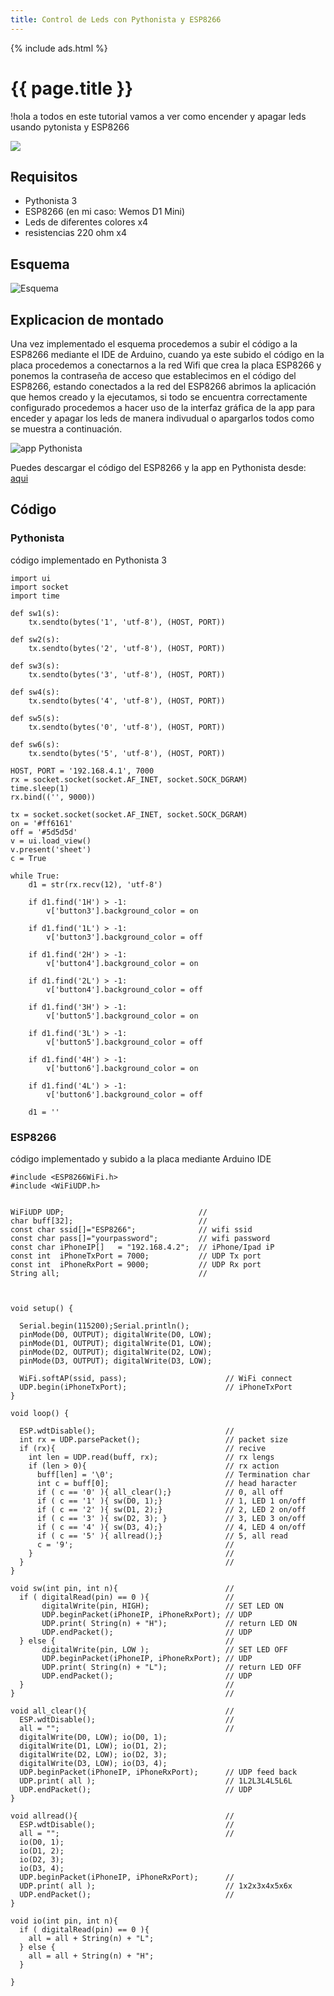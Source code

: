```yaml
---
title: Control de Leds con Pythonista y ESP8266
---
```


{% include ads.html %}
# {{ page.title }}
!hola a todos en este tutorial vamos a ver como encender y apagar leds usando pytonista y ESP8266 

![](https://i.imgur.com/JOslN4a.jpg)

## Requisitos
- Pythonista 3
- ESP8266 (en mi caso: Wemos D1 Mini)
- Leds de diferentes colores x4
- resistencias 220 ohm x4

## Esquema

![Esquema](https://i.imgur.com/f12t6my.jpg)

## Explicacion de montado 

Una vez implementado el esquema procedemos a subir el código a la ESP8266 mediante el IDE de Arduino, cuando ya este subido el código en la placa procedemos a conectarnos a la red Wifi que crea la placa ESP8266 y ponemos la contraseña de acceso que establecimos en el código del ESP8266, estando conectados a la red del ESP8266 abrimos la aplicación que hemos creado y la ejecutamos, si todo se encuentra correctamente configurado procedemos a hacer uso de la interfaz gráfica de la app para enceder y apagar los leds de manera indivudual o apargarlos todos como se muestra a continuación.

![app Pythonista](https://i.imgur.com/3Dh2ry0.jpg)

Puedes descargar el código del ESP8266 y  la app en Pythonista desde: [aqui](http://corneey.com/wmGdTz)

## Código

### Pythonista

código implementado en Pythonista 3 

```
import ui
import socket
import time

def sw1(s): 
	tx.sendto(bytes('1', 'utf-8'), (HOST, PORT))
	
def sw2(s): 
	tx.sendto(bytes('2', 'utf-8'), (HOST, PORT))

def sw3(s): 
	tx.sendto(bytes('3', 'utf-8'), (HOST, PORT))

def sw4(s): 
	tx.sendto(bytes('4', 'utf-8'), (HOST, PORT))

def sw5(s): 
	tx.sendto(bytes('0', 'utf-8'), (HOST, PORT))

def sw6(s): 
	tx.sendto(bytes('5', 'utf-8'), (HOST, PORT))
	
HOST, PORT = '192.168.4.1', 7000
rx = socket.socket(socket.AF_INET, socket.SOCK_DGRAM)
time.sleep(1)
rx.bind(('', 9000))

tx = socket.socket(socket.AF_INET, socket.SOCK_DGRAM)
on = '#ff6161'
off = '#5d5d5d'
v = ui.load_view()
v.present('sheet')
c = True

while True:
	d1 = str(rx.recv(12), 'utf-8')
	
	if d1.find('1H') > -1:
		v['button3'].background_color = on
		
	if d1.find('1L') > -1:
		v['button3'].background_color = off
	
	if d1.find('2H') > -1:
		v['button4'].background_color = on
		
	if d1.find('2L') > -1:
		v['button4'].background_color = off
	
	if d1.find('3H') > -1:
		v['button5'].background_color = on
		
	if d1.find('3L') > -1:
		v['button5'].background_color = off
		
	if d1.find('4H') > -1:
		v['button6'].background_color = on
		
	if d1.find('4L') > -1:
		v['button6'].background_color = off
		
	d1 = ''	
```
### ESP8266

código implementado y subido a la placa mediante Arduino IDE

```
#include <ESP8266WiFi.h>
#include <WiFiUDP.h>


WiFiUDP UDP;                              //
char buff[32];                            //
const char ssid[]="ESP8266";              // wifi ssid
const char pass[]="yourpassword";         // wifi password
const char iPhoneIP[]   = "192.168.4.2";  // iPhone/Ipad iP
const int  iPhoneTxPort = 7000;           // UDP Tx port
const int  iPhoneRxPort = 9000;           // UDP Rx port
String all;                               //
  

 
void setup() {
 
  Serial.begin(115200);Serial.println();      
  pinMode(D0, OUTPUT); digitalWrite(D0, LOW); 
  pinMode(D1, OUTPUT); digitalWrite(D1, LOW);  
  pinMode(D2, OUTPUT); digitalWrite(D2, LOW);  
  pinMode(D3, OUTPUT); digitalWrite(D3, LOW);  
 
  WiFi.softAP(ssid, pass);                      // WiFi connect
  UDP.begin(iPhoneTxPort);                      // iPhoneTxPort
}
 
void loop() {
 
  ESP.wdtDisable();                             //
  int rx = UDP.parsePacket();                   // packet size
  if (rx){                                      // recive
    int len = UDP.read(buff, rx);               // rx lengs
    if (len > 0){                               // rx action
      buff[len] = '\0';                         // Termination char
      int c = buff[0];                          // head haracter
      if ( c == '0' ){ all_clear();}            // 0, all off
      if ( c == '1' ){ sw(D0, 1);}              // 1, LED 1 on/off
      if ( c == '2' ){ sw(D1, 2);}              // 2, LED 2 on/off
      if ( c == '3' ){ sw(D2, 3); }             // 3, LED 3 on/off
      if ( c == '4' ){ sw(D3, 4);}              // 4, LED 4 on/off
      if ( c == '5' ){ allread();}              // 5, all read
      c = '9';                                  //
    }                                           //
  }                                             //
} 

void sw(int pin, int n){                        // 
  if ( digitalRead(pin) == 0 ){                 // 
       digitalWrite(pin, HIGH);                 // SET LED ON 
       UDP.beginPacket(iPhoneIP, iPhoneRxPort); // UDP
       UDP.print( String(n) + "H");             // return LED ON 
       UDP.endPacket();                         // UDP
  } else {                                      // 
       digitalWrite(pin, LOW );                 // SET LED OFF
       UDP.beginPacket(iPhoneIP, iPhoneRxPort); // UDP
       UDP.print( String(n) + "L");             // return LED OFF 
       UDP.endPacket();                         // UDP
  }                                             //
}                                               //
 
void all_clear(){                               // 
  ESP.wdtDisable();                             //
  all = "";                                     //
  digitalWrite(D0, LOW); io(D0, 1);  
  digitalWrite(D1, LOW); io(D1, 2); 
  digitalWrite(D2, LOW); io(D2, 3);           
  digitalWrite(D3, LOW); io(D3, 4);
  UDP.beginPacket(iPhoneIP, iPhoneRxPort);      // UDP feed back
  UDP.print( all );                             // 1L2L3L4L5L6L
  UDP.endPacket();                              // UDP
}
 
void allread(){                                 //
  ESP.wdtDisable();                             //
  all = "";                                     //
  io(D0, 1);
  io(D1, 2);
  io(D2, 3);
  io(D3, 4);
  UDP.beginPacket(iPhoneIP, iPhoneRxPort);      //
  UDP.print( all );                             // 1x2x3x4x5x6x
  UDP.endPacket();                              //
}    

void io(int pin, int n){
  if ( digitalRead(pin) == 0 ){                  
    all = all + String(n) + "L";
  } else {                                      
    all = all + String(n) + "H";
  }       
  
}

```




